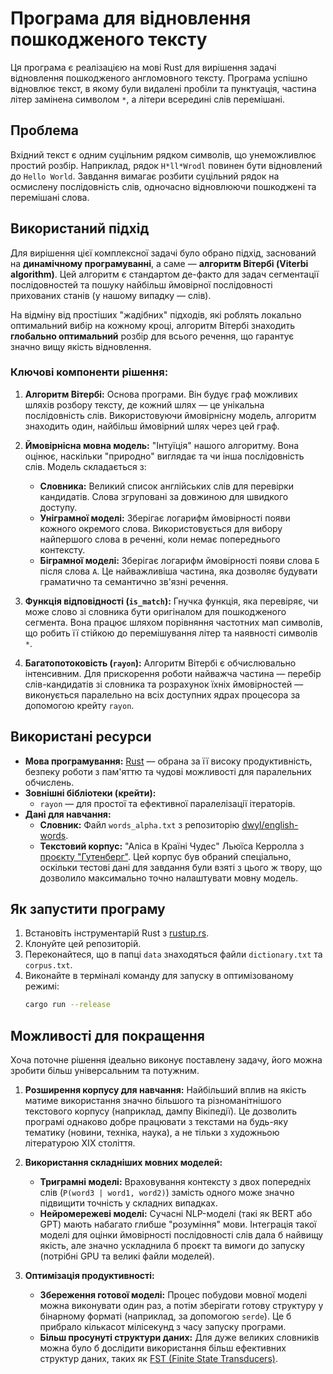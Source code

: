 # Програма для відновлення пошкодженого тексту

Ця програма є реалізацією на мові Rust для вирішення задачі відновлення пошкодженого англомовного тексту. Програма успішно відновлює текст, в якому були видалені пробіли та пунктуація, частина літер замінена символом `*`, а літери всередині слів перемішані.

## Проблема

Вхідний текст є одним суцільним рядком символів, що унеможливлює простий розбір. Наприклад, рядок `H*ll*Wrodl` повинен бути відновлений до `Hello World`. Завдання вимагає розбити суцільний рядок на осмислену послідовність слів, одночасно відновлюючи пошкоджені та перемішані слова.

## Використаний підхід

Для вирішення цієї комплексної задачі було обрано підхід, заснований на **динамічному програмуванні**, а саме — **алгоритм Вітербі (Viterbi algorithm)**. Цей алгоритм є стандартом де-факто для задач сегментації послідовностей та пошуку найбільш ймовірної послідовності прихованих станів (у нашому випадку — слів).

На відміну від простіших "жадібних" підходів, які роблять локально оптимальний вибір на кожному кроці, алгоритм Вітербі знаходить **глобально оптимальний** розбір для всього речення, що гарантує значно вищу якість відновлення.

### Ключові компоненти рішення:

1.  **Алгоритм Вітербі:** Основа програми. Він будує граф можливих шляхів розбору тексту, де кожний шлях — це унікальна послідовність слів. Використовуючи ймовірнісну модель, алгоритм знаходить один, найбільш ймовірний шлях через цей граф.

2.  **Ймовірнісна мовна модель:** "Інтуїція" нашого алгоритму. Вона оцінює, наскільки "природно" виглядає та чи інша послідовність слів. Модель складається з:
    *   **Словника:** Великий список англійських слів для перевірки кандидатів. Слова згруповані за довжиною для швидкого доступу.
    *   **Уніграмної моделі:** Зберігає логарифм ймовірності появи кожного окремого слова. Використовується для вибору найпершого слова в реченні, коли немає попереднього контексту.
    *   **Біграмної моделі:** Зберігає логарифм ймовірності появи слова `Б` після слова `А`. Це найважливіша частина, яка дозволяє будувати граматично та семантично зв'язні речення.

3.  **Функція відповідності (`is_match`):** Гнучка функція, яка перевіряє, чи може слово зі словника бути оригіналом для пошкодженого сегмента. Вона працює шляхом порівняння частотних мап символів, що робить її стійкою до перемішування літер та наявності символів `*`.

4.  **Багатопотоковість (`rayon`):** Алгоритм Вітербі є обчислювально інтенсивним. Для прискорення роботи найважча частина — перебір слів-кандидатів зі словника та розрахунок їхніх ймовірностей — виконується паралельно на всіх доступних ядрах процесора за допомогою крейту `rayon`.

## Використані ресурси

*   **Мова програмування:** [Rust](https://www.rust-lang.org/) — обрана за її високу продуктивність, безпеку роботи з пам'яттю та чудові можливості для паралельних обчислень.
*   **Зовнішні бібліотеки (крейти):**
    *   `rayon` — для простої та ефективної паралелізації ітераторів.
*   **Дані для навчання:**
    *   **Словник:** Файл `words_alpha.txt` з репозиторію [dwyl/english-words](https://github.com/dwyl/english-words).
    *   **Текстовий корпус:** "Аліса в Країні Чудес" Льюїса Керролла з [проєкту "Гутенберг"](https://www.gutenberg.org/files/11/11-0.txt). Цей корпус був обраний спеціально, оскільки тестові дані для завдання були взяті з цього ж твору, що дозволило максимально точно налаштувати мовну модель.

## Як запустити програму

1.  Встановіть інструментарій Rust з [rustup.rs](https://rustup.rs/).
2.  Клонуйте цей репозиторій.
3.  Переконайтеся, що в папці `data` знаходяться файли `dictionary.txt` та `corpus.txt`.
4.  Виконайте в терміналі команду для запуску в оптимізованому режимі:
    ```sh
    cargo run --release
    ```

## Можливості для покращення

Хоча поточне рішення ідеально виконує поставлену задачу, його можна зробити більш універсальним та потужним.

1.  **Розширення корпусу для навчання:** Найбільший вплив на якість матиме використання значно більшого та різноманітнішого текстового корпусу (наприклад, дампу Вікіпедії). Це дозволить програмі однаково добре працювати з текстами на будь-яку тематику (новини, техніка, наука), а не тільки з художньою літературою XIX століття.

2.  **Використання складніших мовних моделей:**
    *   **Триграмні моделі:** Враховування контексту з двох попередніх слів (`P(word3 | word1, word2)`) замість одного може значно підвищити точність у складних випадках.
    *   **Нейромережеві моделі:** Сучасні NLP-моделі (такі як BERT або GPT) мають набагато глибше "розуміння" мови. Інтеграція такої моделі для оцінки ймовірності послідовності слів дала б найвищу якість, але значно ускладнила б проєкт та вимоги до запуску (потрібні GPU та великі файли моделей).

3.  **Оптимізація продуктивності:**
    *   **Збереження готової моделі:** Процес побудови мовної моделі можна виконувати один раз, а потім зберігати готову структуру у бінарному форматі (наприклад, за допомогою `serde`). Це б прибрало кількасот мілісекунд з часу запуску програми.
    *   **Більш просунуті структури даних:** Для дуже великих словників можна було б дослідити використання більш ефективних структур даних, таких як [FST (Finite State Transducers)](https://en.wikipedia.org/wiki/Finite-state_transducer).
